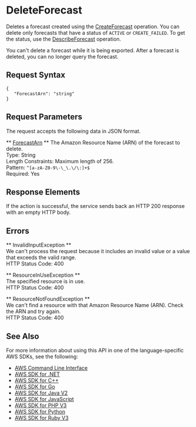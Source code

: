 # DeleteForecast<a name="API_DeleteForecast"></a>

Deletes a forecast created using the [CreateForecast](API_CreateForecast.md) operation\. You can delete only forecasts that have a status of `ACTIVE` or `CREATE_FAILED`\. To get the status, use the [DescribeForecast](API_DescribeForecast.md) operation\.

You can't delete a forecast while it is being exported\. After a forecast is deleted, you can no longer query the forecast\.

## Request Syntax<a name="API_DeleteForecast_RequestSyntax"></a>

```
{
   "ForecastArn": "string"
}
```

## Request Parameters<a name="API_DeleteForecast_RequestParameters"></a>

The request accepts the following data in JSON format\.

 ** [ForecastArn](#API_DeleteForecast_RequestSyntax) **   <a name="forecast-DeleteForecast-request-ForecastArn"></a>
The Amazon Resource Name \(ARN\) of the forecast to delete\.  
Type: String  
Length Constraints: Maximum length of 256\.  
Pattern: `^[a-zA-Z0-9\-\_\.\/\:]+$`   
Required: Yes

## Response Elements<a name="API_DeleteForecast_ResponseElements"></a>

If the action is successful, the service sends back an HTTP 200 response with an empty HTTP body\.

## Errors<a name="API_DeleteForecast_Errors"></a>

 ** InvalidInputException **   
We can't process the request because it includes an invalid value or a value that exceeds the valid range\.  
HTTP Status Code: 400

 ** ResourceInUseException **   
The specified resource is in use\.  
HTTP Status Code: 400

 ** ResourceNotFoundException **   
We can't find a resource with that Amazon Resource Name \(ARN\)\. Check the ARN and try again\.  
HTTP Status Code: 400

## See Also<a name="API_DeleteForecast_SeeAlso"></a>

For more information about using this API in one of the language\-specific AWS SDKs, see the following:
+  [AWS Command Line Interface](https://docs.aws.amazon.com/goto/aws-cli/forecast-2018-06-26/DeleteForecast) 
+  [AWS SDK for \.NET](https://docs.aws.amazon.com/goto/DotNetSDKV3/forecast-2018-06-26/DeleteForecast) 
+  [AWS SDK for C\+\+](https://docs.aws.amazon.com/goto/SdkForCpp/forecast-2018-06-26/DeleteForecast) 
+  [AWS SDK for Go](https://docs.aws.amazon.com/goto/SdkForGoV1/forecast-2018-06-26/DeleteForecast) 
+  [AWS SDK for Java V2](https://docs.aws.amazon.com/goto/SdkForJavaV2/forecast-2018-06-26/DeleteForecast) 
+  [AWS SDK for JavaScript](https://docs.aws.amazon.com/goto/AWSJavaScriptSDK/forecast-2018-06-26/DeleteForecast) 
+  [AWS SDK for PHP V3](https://docs.aws.amazon.com/goto/SdkForPHPV3/forecast-2018-06-26/DeleteForecast) 
+  [AWS SDK for Python](https://docs.aws.amazon.com/goto/boto3/forecast-2018-06-26/DeleteForecast) 
+  [AWS SDK for Ruby V3](https://docs.aws.amazon.com/goto/SdkForRubyV3/forecast-2018-06-26/DeleteForecast) 